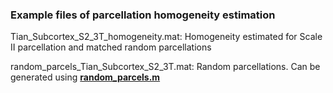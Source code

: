 ### Example files of parcellation homogeneity estimation 

Tian_Subcortex_S2_3T_homogeneity.mat: Homogeneity estimated for Scale II parcellation and matched random parcellations

random_parcels_Tian_Subcortex_S2_3T.mat: Random parcellations. Can be generated using [**random_parcels.m**](../functions/random_parcels.m)
